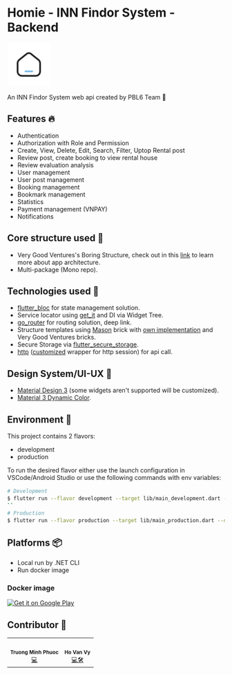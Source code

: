 # Homie - INN Findor System - Backend

<img alt="logo.png" height="100" src=".github/img/logo.png" width="100"/>

An INN Findor System web api created by PBL6 Team 🤖

## Features 🔥

- Authentication
- Authorization with Role and Permission
- Create, View, Delete, Edit, Search, Filter, Uptop Rental post
- Review post, create booking to view rental house
- Review evaluation analysis
- User management
- User post management
- Booking management
- Bookmark management
- Statistics
- Payment management (VNPAY)
- Notifications

## Core structure used 🔬

- Very Good Ventures's Boring Structure, check out in this [link](https://verygood.ventures/blog/very-good-flutter-architecture) to learn more about app architecture.
- Multi-package (Mono repo).

## Technologies used 💪

- [flutter_bloc](https://pub.dev/packages/flutter_bloc) for state management solution.
- Service locator using [get_it](https://pub.dev/packages/get_it) and DI via Widget Tree.
- [go_router](https://pub.dev/packages/go_router) for routing solution, deep link.
- Structure templates using [Mason](https://brickhub.dev) brick with [own implementation](https://github.com/dungngminh/mason_bricks) and Very Good Ventures bricks.
- Secure Storage via [flutter_secure_storage](https://pub.dev/packages/flutter_secure_storage).
- [http](https://pub.dev/packages/http) ([customized](https://pub.dev/packages/http_client_handler) wrapper for http session) for api call.

## Design System/UI-UX ️🎨

- [Material Design 3](https://m3.material.io/) (some widgets aren't supported will be customized).
- [Material 3 Dynamic Color](https://m3.material.io/theme-builder#/custom).

## Environment 🚀

This project contains 2 flavors:

- development
- production

To run the desired flavor either use the launch configuration in VSCode/Android Studio or use the following commands with env variables:

```sh
# Development
$ flutter run --flavor development --target lib/main_development.dart --dart-define BASE_URL="your_development_url"
``
# Production
$ flutter run --flavor production --target lib/main_production.dart --dart-define BASE_URL="your_production_url"
```

## Platforms 📦

- Local run by .NET CLI
- Run docker image

### Docker image

<a href='https://play.google.com/store/apps/details?id=me.dungngminh.pbl6_mobile'>
<img alt='Get it on Google Play' src='https://play.google.com/intl/en_us/badges/static/images/badges/en_badge_web_generic.png' width="200"/></a>


## Contributor 🌟

<table>
  <tr>
    <td align="center"><img src="https://avatars.githubusercontent.com/u/65323507?v=4" width="100px;" alt=""/><br /><sub><b>Truong Minh Phuoc</b></sub></a><br /><a href="https://github.com/hovanvydut/pbl6-be-monolithic/commits?author=phuocleoceo" title="Backend Dev">💻</a> 
    <td align="center"><img src="https://avatars.githubusercontent.com/u/54426113?v=4" width="100px;" alt=""/><br /><sub><b>Ho Van Vy</b></sub></a><br /><a href="https://github.com/hovanvydut/pbl6-be-monolithic/commits?author=hovanvydut" title="Backend Dev & Devops">💻🛠</a>
</tr>

</table>